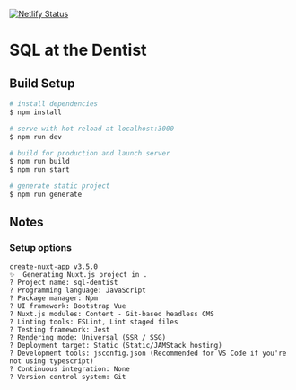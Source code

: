 [![Netlify Status](https://api.netlify.com/api/v1/badges/ccbcbba2-f46a-4058-9a41-299bf8eb85ba/deploy-status)](https://app.netlify.com/sites/sql-at-the-dentist/deploys)

# SQL at the Dentist

## Build Setup

```bash
# install dependencies
$ npm install

# serve with hot reload at localhost:3000
$ npm run dev

# build for production and launch server
$ npm run build
$ npm run start

# generate static project
$ npm run generate
```

## Notes

### Setup options

```text
create-nuxt-app v3.5.0
✨  Generating Nuxt.js project in .
? Project name: sql-dentist
? Programming language: JavaScript 
? Package manager: Npm
? UI framework: Bootstrap Vue
? Nuxt.js modules: Content - Git-based headless CMS
? Linting tools: ESLint, Lint staged files
? Testing framework: Jest
? Rendering mode: Universal (SSR / SSG)
? Deployment target: Static (Static/JAMStack hosting)
? Development tools: jsconfig.json (Recommended for VS Code if you're not using typescript)
? Continuous integration: None
? Version control system: Git
```
